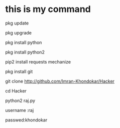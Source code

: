 # this is my command 

pkg update

pkg upgrade

pkg install python

pkg install python2

pip2 install requests mechanize

pkg install git

git clone http://github.com/Imran-Khondokar/Hacker

cd Hacker

python2 raj.py

username :raj

passwed:khondokar
